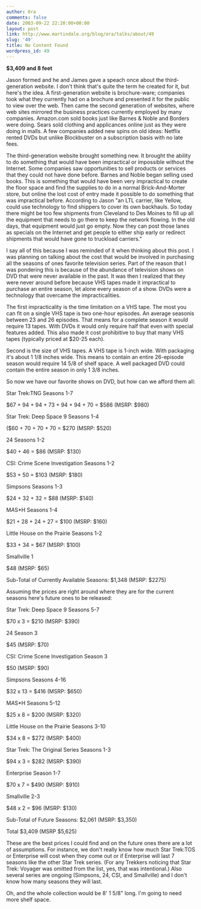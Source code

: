 ```yaml
---
author: Ora
comments: false
date: 2003-09-22 22:20:00+00:00
layout: post
link: http://www.martindale.org/blog/ora/talks/about/49
slug: '49'
title: No Content Found
wordpress_id: 49
---
```


**$3,409 and 8 feet**
  
Jason formed and he and James gave a speach once about the third-generation website. I don't think that's quite the term he created for it, but here's the idea. A first-generation website is brochure-ware; companies took what they currently had on a brochure and presented it for the public to view over the web. Then came the second generation of websites, where web sites mirrored the business practices currently employed by many companies. Amazon.com sold books just like Barnes & Noble and Borders were doing. Sears sold clothing and applicances  online just as they were doing in malls. A few companies added new spins on old ideas: Netflix rented DVDs but unlike Blockbuster on a subscription basis with no late fees. 
  

  
The third-generation website brought something new. It brought the ability to do something that would have been impractical or impossible without the Internet. Some companies saw opportunities to sell products or services that they could not have done before. Barnes and Noble began selling used books. This is something that would have been very impractical to create the floor space and find the supplies to do in a normal Brick-And-Morter store, but online the lost cost of entry made it possible to do something that was impractical before. According to Jason "an LTL carrier, like Yellow, could use technology to find shippers to cover its own backhauls. So today there might be too few shipments from Cleveland to Des Moines to fill up all the equipment that needs to go there to keep the network flowing. In the old days, that equipment would just go empty. Now they can post those lanes as specials on the Internet and get people to either ship early or redirect shipments that would have gone to truckload carriers."
  

  
I say all of this because I was reminded of it when thinking about this post. I was planning on talking about the cost that would be involved in purchasing all the seasons of ones favorite television series. Part of the reason that I was pondering this is because of the abundance of television shows on DVD that were never available in the past. It was then I realized that they were never around before because VHS tapes made it impractical to purchase an entire season, let alone every season of a show. DVDs were a technology that overcame the impracticalities.
  

  
The first impracticality is the time limitation on a VHS tape. The most you can fit on a single VHS tape is two one-hour episodes. An average seasonis between 23 and 26 episodes. That means for a complete season it would require 13 tapes. With DVDs it would only require half that even with special features added. This also made it cost prohibitive  to buy that many VHS tapes (typically priced at $20-25 each).
  

  
Second is the size of VHS tapes. A VHS tape is 1-inch wide. With packaging it's about 1 1/8 inches wide. This means to contain an entire 26-episode season would require 14 5/8 of shelf space. A well packaged DVD could contain the entire season in only 1 3/8 inches.
  

  
So now we have our favorite shows on DVD, but how can we afford them all:
  

  
Star Trek:TNG Seasons 1-7
  
$67 + 94 + 94 + 73 + 94 + 94 + 70 = $586 (MSRP: $980)
  

  
Star Trek: Deep Space 9 Seasons 1-4 
  
($60 + 70 + 70 + 70 = $270 (MSRP: $520)
  

  
24 Seasons 1-2 
  
$40 + 46 = $86 (MSRP: $130)
  

  
CSI: Crime Scene Investigation Seasons 1-2
  
$53 + 50 = $103 (MSRP: $180)
  

  
Simpsons Seasons 1-3
  
$24 + 32 + 32 = $88 (MSRP: $140)
  

  
M*A*S*H Seasons 1-4
  
$21 + 28 + 24 + 27 = $100 (MSRP: $160)
  

  
Little House on the Prairie Seasons 1-2
  
$33 + 34 = $67 (MSRP: $100)
  

  
Smallville 1
  
$48 (MSRP: $65)
  

  
Sub-Total of Currently Available Seasons: $1,348 (MSRP: $2275)
  

  
Assuming the prices are right around where they are for the current seasons here's future ones to be released:
  
Star Trek: Deep Space 9 Seasons 5-7
  
$70 x 3 = $210 (MSRP: $390)
  

  
24 Season 3
  
$45 (MSRP: $70)
  

  
CSI: Crime Scene Investigation Season 3
  
$50 (MSRP: $90)
  

  
Simpsons Seasons 4-16
  
$32 x 13 = $416 (MSRP: $650)
  

  
M*A*S*H Seasons 5-12
  
$25 x 8 = $200 (MSRP: $320)
  

  
Little House on the Prairie Seasons 3-10
  
$34 x 8 = $272 (MSRP: $400)
  

  
Star Trek: The Original Series Seasons 1-3
  
$94 x 3 = $282 (MSRP: $390)
  

  
Enterprise Season 1-7
  
$70 x 7 = $490 (MSRP: $910)
  

  
Smallville 2-3
  
$48 x 2 = $96 (MSRP: $130)
  

  
Sub-Total of Future Seasons: $2,061 (MSRP: $3,350)
  

  
Total $3,409 (MSRP $5,625)
  

  
These are the best prices I could find and on the future ones there  are a lot of assumptions. For instance, we don't really know how much Star Trek:TOS or Enterprise will cost when they come out or if Enterprise will last 7 seasons like the other Star Trek series. (For any Trekkers noticing that Star Trek: Voyager was omitted from the list, yes, that was intentional.) Also several series are ongoing (Simpsons, 24, CSI, and Smallville) and I don't know how many seasons they will last.
  

  
Oh, and the whole collection would be 8' 1 5/8" long. I'm going to need more shelf space.
  

